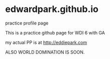 # edwardpark.github.io
practice profile page

This is a practice github page for WDI 6 with GA

my actual PP is at http://eddiepark.com

ALSO WORLD DOMINATION IS SOON. 
